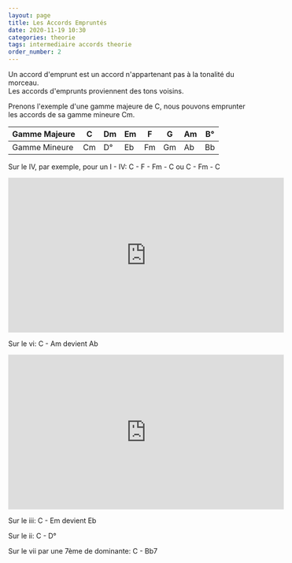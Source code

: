 ```yaml
---
layout: page
title: Les Accords Empruntés
date: 2020-11-19 10:30
categories: theorie
tags: intermediaire accords theorie
order_number: 2
---
```


Un accord d'emprunt est un accord n'appartenant pas à la tonalité du morceau.  
Les accords d'emprunts proviennent des tons voisins.

Prenons l'exemple d'une gamme majeure de C, nous pouvons emprunter les accords de sa gamme mineure Cm.


Gamme Majeure | C  | Dm | Em | F  | G  | Am | B° |
--------------|----|----|----|----|----|----|----|
Gamme Mineure | Cm | D° | Eb | Fm | Gm | Ab | Bb |


Sur le IV, par exemple, pour un I - IV:
C - F - Fm - C ou C - Fm - C

<iframe width="560" height="315" src="https://www.youtube.com/embed/YF_wAcLtJGs" title="YouTube video player" frameborder="0" allow="accelerometer; autoplay; clipboard-write; encrypted-media; gyroscope; picture-in-picture" allowfullscreen></iframe>

Sur le vi:
C - Am devient Ab

<iframe width="560" height="315" src="https://www.youtube.com/embed/PKZcPbWGjkE" title="YouTube video player" frameborder="0" allow="accelerometer; autoplay; clipboard-write; encrypted-media; gyroscope; picture-in-picture" allowfullscreen></iframe>

Sur le iii:
C - Em devient Eb

Sur le ii:
C - D°

Sur le vii par une 7ème de dominante:
C - Bb7
